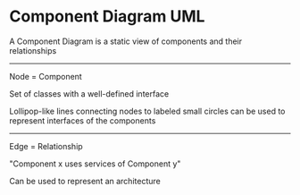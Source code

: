 # Component Diagram UML

A Component Diagram is a static view of components and their relationships

***

Node = Component

Set of classes with a well-defined interface

Lollipop-like lines connecting nodes to labeled small circles can be used to represent interfaces of the components

***

Edge = Relationship

"Component x uses services of Component y"

Can be used to represent an architecture
